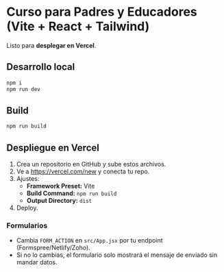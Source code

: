 # Curso para Padres y Educadores (Vite + React + Tailwind)

Listo para **desplegar en Vercel**.

## Desarrollo local
```bash
npm i
npm run dev
```

## Build
```bash
npm run build
```

## Despliegue en Vercel
1. Crea un repositorio en GitHub y sube estos archivos.
2. Ve a https://vercel.com/new y conecta tu repo.
3. Ajustes:
   - **Framework Preset:** Vite
   - **Build Command:** `npm run build`
   - **Output Directory:** `dist`
4. Deploy.

### Formularios
- Cambia `FORM_ACTION` en `src/App.jsx` por tu endpoint (Formspree/Netlify/Zoho).
- Si no lo cambias, el formulario solo mostrará el mensaje de enviado sin mandar datos.

